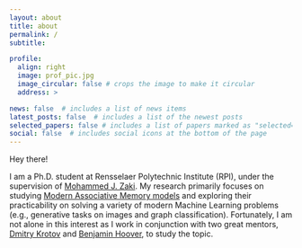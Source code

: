 ```yaml
---
layout: about
title: about
permalink: /
subtitle: 

profile:
  align: right
  image: prof_pic.jpg
  image_circular: false # crops the image to make it circular
  address: >

news: false  # includes a list of news items
latest_posts: false  # includes a list of the newest posts
selected_papers: false # includes a list of papers marked as "selected={true}"
social: false  # includes social icons at the bottom of the page
---
```


Hey there! 

I am a Ph.D. student at Rensselaer Polytechnic Institute (RPI), under the supervision of [Mohammed J. Zaki](http://www.cs.rpi.edu/~zaki/). My research primarily focuses on studying [Modern Associative Memory models](https://proceedings.neurips.cc/paper_files/paper/2016/file/eaae339c4d89fc102edd9dbdb6a28915-Paper.pdf) and exploring their practicability on solving a variety of modern Machine Learning problems (e.g., generative tasks on images and graph classification). Fortunately, I am not alone in this interest as I work in conjunction with two great mentors, [Dmitry Krotov](https://mitibmwatsonailab.mit.edu/people/dmitry-krotov/) and [Benjamin Hoover](https://bhoov.com), to study the topic.
